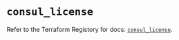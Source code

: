 # `consul_license`

Refer to the Terraform Registory for docs: [`consul_license`](https://registry.terraform.io/providers/hashicorp/consul/2.19.0/docs/resources/license).
